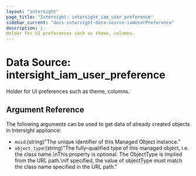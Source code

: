 ```yaml
---
layout: "intersight"
page_title: "Intersight: intersight_iam_user_preference"
sidebar_current: "docs-intersight-data-source-iamUserPreference"
description: |-
Holder for UI preferences such as theme, columns.
---
```


# Data Source: intersight_iam_user_preference
Holder for UI preferences such as theme, columns.
## Argument Reference
The following arguments can be used to get data of already created objects in Intersight appliance:
* `moid`:(string)"The unique identifier of this Managed Object instance."
* `object_type`:(string)"The fully-qualified type of this managed object, i.e. the class name.\nThis property is optional. The ObjectType is implied from the URL path.\nIf specified, the value of objectType must match the class name specified in the URL path."
